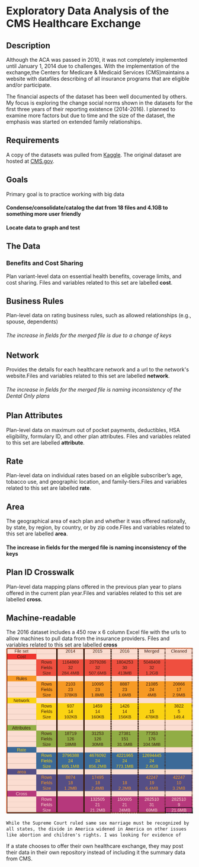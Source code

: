 # Exploratory Data Analysis of the CMS Healthcare Exchange

## Description
 
  Although the ACA was passed in 2010, it was not completely implemented until January 1, 2014 due to challenges. With the implementation of the exchange,the Centers for Medicare & Medicaid Services (CMS)maintains a website with datafiles describing of all insurance programs that are eligible and/or participate. 
  
  The financial aspects of the dataset has been well documented by others.  My focus is exploring the  change social norms shown in the datasets for the first three years of their reporting existence (2014-2016). I planned to examine more factors but due to time and the size of the dataset, the emphasis was started on extended family relationships.

## Requirements

A copy of the datasets was pulled from [Kaggle](https://www.kaggle.com/hhs/health-insurance-marketplace). The original dataset are hosted at [CMS.gov](https://www.kaggle.com/hhs/health-insurance-marketplace).  

## Goals
Primary goal is to practice working with big data
#### Condense/consolidate/catalog the dat from 18 files and 4.1GB to something more user friendly
#### Locate data to graph and test

## The Data 

### Benefits and Cost Sharing 
Plan variant-level data on essential health benefits, coverage limits, and cost sharing. Files and variables related to this set are labelled **cost**.

## Business Rules  
Plan-level data on rating business rules, such as allowed relationships (e.g., spouse, dependents) 
###### The increase in fields for the merged file is due to a change of keys

## Network	
Provides the details for each healthcare network and a url to the network's website.Files and variables related to this set are labelled **network**.	
###### The increase in fields for the merged file is naming inconsistency of the Dental Only plans
						
## Plan Attributes 
Plan-level data on maximum out of pocket payments, deductibles, HSA eligibility, formulary ID, and other plan attributes. Files and variables related to this set are labelled **attribute**.	

## Rate
Plan-level data on individual rates based on an eligible subscriber’s age, tobacco use, and geographic location, and family-tiers.Files and variables related to this set are labelled **rate**.	

## Area
The geographical area of each plan and whether it was offered nationally, by state, by region, by country, or by zip code.Files and variables related to this set are labelled **area**.
#### The increase in fields for the merged file is naming inconsistency of the keys

## Plan ID Crosswalk 
Plan-level data mapping plans offered in the previous plan year to plans offered in the current plan year.Files and variables related to this set are labelled **cross**.	

## Machine-readable
The 2016 dataset includes a 450 row x 6 column Excel file with the urls to allow machines to pull data from the insurance providers. Files and variables related to this set are labelled **cross**
![data_table](https://github.com/delancey314/Health-Insurance-Marketplace-EDA/blob/master/images/data_table.png)
	
	

    
    
    
    
    
    
    
    
    
    
    
    
    
    
    
    
    
    
    
    
    
    
    
    
    
    
    
    
    
    
    While the Supreme Court ruled same sex marriage must be recognized by all states, the divide in America widened in America on other issues like abortion and children's rights. I was looking for evidence of 
  
  
  
  
  
  
  
  
  
  
  
  
  
  
  
  
  
  
  
  
  
  
  
  
  
  
  
  
  
  
  
  If a state chooses to offer their own healthcare exchange, they may post their data in their own repository instead of including it the summary data from CMS.
